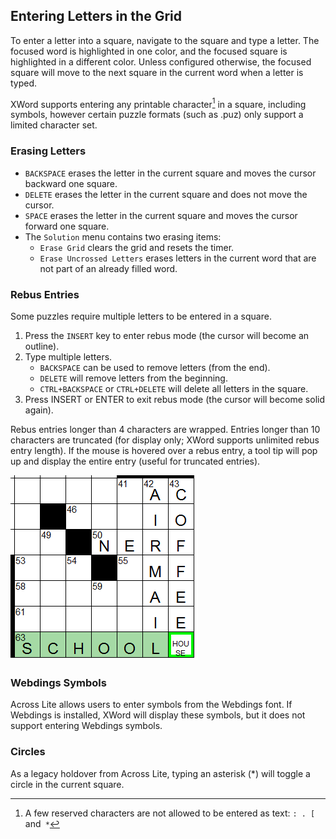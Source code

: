 Entering Letters in the Grid
----------------------------

To enter a letter into a square, navigate to the square and type a letter.
The focused word is highlighted in one color, and the focused square is
highlighted in a different color.  Unless configured otherwise, the focused
square will move to the next square in the current word when a letter is typed.

XWord supports entering any printable character[^1] in a square, including
symbols, however certain puzzle formats (such as .puz) only support a limited
character set.


### Erasing Letters ###
- `BACKSPACE` erases the letter in the current square and moves the cursor
   backward one square.
- `DELETE` erases the letter in the current square and does not move
   the cursor.
- `SPACE` erases the letter in the current square and moves the cursor
   forward one square.
- The `Solution` menu contains two erasing items:
    - `Erase Grid` clears the grid and resets the timer.
    - `Erase Uncrossed Letters` erases letters in the current word that are
       not part of an already filled word.


### Rebus Entries ###

Some puzzles require multiple letters to be entered in a square.

1. Press the `INSERT` key to enter rebus mode (the cursor will become an outline).
2. Type multiple letters.
    - `BACKSPACE` can be used to remove letters (from the end).
    - `DELETE` will remove letters from the beginning.
    - `CTRL+BACKSPACE` or `CTRL+DELETE` will delete all letters in the square.
3. Press INSERT or ENTER to exit rebus mode (the cursor will become solid again).

Rebus entries longer than 4 characters are wrapped.  Entries longer than 10
characters are truncated (for display only; XWord supports unlimited rebus
entry length).  If the mouse is hovered over a rebus entry, a tool tip will
pop up and display the entire entry (useful for truncated entries).

![Image of filling a rebus entry](images/rebus.png "Filling a rebus entry")


### Webdings Symbols ###
Across Lite allows users to enter symbols from the Webdings font.
If Webdings is installed, XWord will display these symbols, but it does not
support entering Webdings symbols.


### Circles ###
As a legacy holdover from Across Lite, typing an asterisk (\*) will toggle a
circle in the current square.


[^1]: A few reserved characters are not allowed to be entered as text: <code>: . [ </code>and<code> *</code>